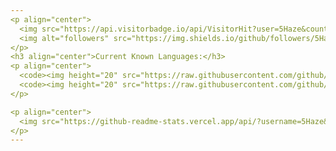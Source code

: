 ```yaml
---
<p align="center">
  <img src="https://api.visitorbadge.io/api/VisitorHit?user=5Haze&countColorcountColor&countColor=%230095FF" alt="Profile Views"/>
  <img alt="followers" src="https://img.shields.io/github/followers/5Haze?color=f429ff&style=for-the-badge&logo=github&label=Follow"/>
</p>
<h3 align="center">Current Known Languages:</h3>
<p align="center">
  <code><img height="20" src="https://raw.githubusercontent.com/github/explore/main/topics/python/python.png"></code>
  <code><img height="20" src="https://raw.githubusercontent.com/github/explore/main/topics/nodejs/nodejs.png"></code>
</p>

<p align="center">
  <img src="https://github-readme-stats.vercel.app/api/?username=5Haze&title_color=4F8CC9&text_color=9f9f9f&show_icons=true&bg_color=00000000&hide_border=true&icon_color=4F8CC9&hide_title=true&count_private=true" />
</p>
---
```

